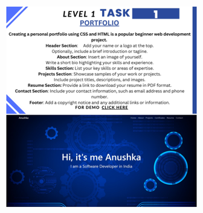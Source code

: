 ![Portfolio Instruction](https://github.com/anushkakaushik200219/CODSOFT/blob/main/Web-Dev/LEVEL1/TASK1/Portfolio%20Instruction.jpg)
![Portfolio Image](https://github.com/anushkakaushik200219/CODSOFT/blob/main/Web-Dev/LEVEL1/TASK1/Portfolio%20img.jpg)
